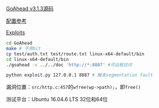 [GoAhead v3.1.3源码](https://gitee.com/mirrors/GoAhead/tree/v3.1.3)

[配置参考](https://www.cnblogs.com/zgq0/p/7511898.html)

[Exploits](https://www.exploit-db.com/exploits/31915)

```sh
cd GoAhead
make # 不用bit
cp test/auth.txt test/route.txt linux-x64-default/bin
cd linux-x64-default/bin
./goahead -v ../../doc 'http://*:8887' #可远程访问

python exploit.py 127.0.0.1 8887 # 触发segmentation fault
```

漏洞位置：`src/http.c:457`的`wfree(wp->path);`，即`free()`

测试平台：Ubuntu 16.04.6 LTS 32位和64位